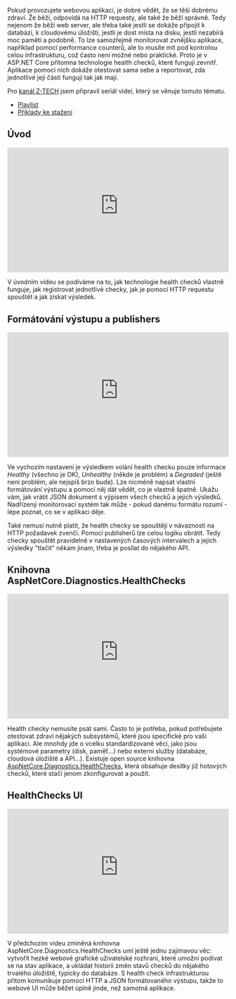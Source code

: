 <!-- dcterms:title = ASP.NET Core Health Checks: Jak sledovat zdraví vaší aplikace -->
<!-- dcterms:abstract = Pokud provozujete webovou aplikaci, je dobré vědět, že se těší dobrému zdraví. Že běží, odpovídá na HTTP requesty, ale také že běží správně. Tedy nejenom že běží web server, ale třeba také jestli se dokáže připojit k databázi, k cloudovému úložišti, jestli je dost místa na disku, jestli nezabírá moc paměti a podobně. To lze samozřejmě monitorovat zvnějšku aplikace, například pomocí performance counterů, ale to musíte mít pod kontrolou celou infrastrukturu, což často není možné nebo praktické. Proto je v ASP.NET Core přítomna technologie health checků, které fungují zevnitř. Aplikace pomocí nich dokáže otestovat sama sebe a reportovat, zda jednotlivé její části fungují tak jak mají. -->
<!-- dcterms:creator = Michal Altair Valášek -->
<!-- x4w:coverCredits = Midjourney AI -->
<!-- x4w:coverUrl = /cover-pictures/20221229-healthchecks.jpg -->
<!-- x4w:pictureUrl = /perex-pictures/20221229-healthchecks.jpg -->
<!-- x4w:pictureWidth = 150 -->
<!-- x4w:pictureHeight = 150 -->
<!-- x4w:category = Z-TECH -->
<!-- x4w:category = IT -->
<!-- dcterms:date = 2022-12-29 -->

Pokud provozujete webovou aplikaci, je dobré vědět, že se těší dobrému zdraví. Že běží, odpovídá na HTTP requesty, ale také že běží správně. Tedy nejenom že běží web server, ale třeba také jestli se dokáže připojit k databázi, k cloudovému úložišti, jestli je dost místa na disku, jestli nezabírá moc paměti a podobně. To lze samozřejmě monitorovat zvnějšku aplikace, například pomocí performance counterů, ale to musíte mít pod kontrolou celou infrastrukturu, což často není možné nebo praktické. Proto je v ASP.NET Core přítomna technologie health checků, které fungují zevnitř. Aplikace pomocí nich dokáže otestovat sama sebe a reportovat, zda jednotlivé její části fungují tak jak mají.

Pro [kanál Z-TECH](https://www.youtube.com/ztechcz) jsem připravil seriál videí, který se věnuje tomuto tématu. 

* [Playlist](https://www.youtube.com/playlist?list=PLFZurxJN0pMbFy_R9q7MQwPAwA_bwIZyG)
* [Příklady ke stažení](https://www.cdn.altairis.cz/Blog/2022/20221229-HealthChecks.zip)

## Úvod

<div style="position:relative;padding-top:56.25%;">
  <iframe src="https://www.youtube-nocookie.com/embed/6CdbAwoH4uY" frameborder="0" allowfullscreen allow="accelerometer; autoplay; encrypted-media; gyroscope; picture-in-picture" style="position:absolute;top:0;left:0;width:100%;height:100%;"></iframe>
</div>

V úvodním videu se podíváme na to, jak technologie health checků vlastně funguje, jak registrovat jednotlivé checky, jak je pomocí HTTP requestu spouštět a jak získat výsledek.

## Formátování výstupu a publishers

<div style="position:relative;padding-top:56.25%;">
  <iframe src="https://www.youtube-nocookie.com/embed/emteqjZdFNw" frameborder="0" allowfullscreen allow="accelerometer; autoplay; encrypted-media; gyroscope; picture-in-picture" style="position:absolute;top:0;left:0;width:100%;height:100%;"></iframe>
</div>

Ve vychozím nastavení je výsledkem volání health checku pouze informace _Healthy_ (všechno je OK), _Unhealthy_ (někde je problém) a _Degraded_ (ještě není problém, ale nejspíš brzo bude). Lze nicméně napsat vlastní formátování výstupu a pomocí něj dát vědět, co je vlastně špatně. Ukážu vám, jak vrátit JSON dokument s výpisem všech checků a jejich výsledků. Nadřízený monitorovací systém tak může - pokud danému formátu rozumí - lépe poznat, co se v aplikaci děje.

Také nemusí nutně platit, že health checky se spouštějí v návaznosti na HTTP požadavek zvenčí. Pomocí publisherů lze celou logiku obrátit. Tedy checky spouštět pravidelně v nastavených časových intervalech a jejich výsledky "tlačit" někam jinam, třeba je posílat do nějakého API.

## Knihovna AspNetCore.Diagnostics.HealthChecks

<div style="position:relative;padding-top:56.25%;">
  <iframe src="https://www.youtube-nocookie.com/embed/HrGUqyYU1Ps" frameborder="0" allowfullscreen allow="accelerometer; autoplay; encrypted-media; gyroscope; picture-in-picture" style="position:absolute;top:0;left:0;width:100%;height:100%;"></iframe>
</div>

Health checky nemusíte psát sami. Často to je potřeba, pokud potřebujete otestovat zdraví nějakých subsystémů, které jsou specifické pro vaši aplikaci. Ale mnohdy jde o vcelku standardizované věci, jako jsou systémové parametry (disk, paměť...) nebo externí služby (databáze, cloudová úložiště a API...). Existuje open source knihovna [AspNetCore.Diagnostics.HealthChecks](https://github.com/Xabaril/AspNetCore.Diagnostics.HealthChecks), která obsahuje desítky již hotových checků, které stačí jenom zkonfigurovat a použít.

## HealthChecks UI

<div style="position:relative;padding-top:56.25%;">
  <iframe src="https://www.youtube-nocookie.com/embed/AD_1dTNq4F4" frameborder="0" allowfullscreen allow="accelerometer; autoplay; encrypted-media; gyroscope; picture-in-picture" style="position:absolute;top:0;left:0;width:100%;height:100%;"></iframe>
</div>

V předchozím videu zmíněná knihovna AspNetCore.Diagnostics.HealthChecks umí ještě jednu zajímavou věc: vytvořit hezké webové grafické uživatelské rozhraní, které umožní podívat se na stav aplikace, a ukládat historii změn stavů checků do nějakého trvalého úložiště, typicky do databáze. S health check infrastrukturou přitom komunikuje pomocí HTTP a JSON formátovaného výstupu, takže to webové UI může běžet úplně jinde, než samotná aplikace.